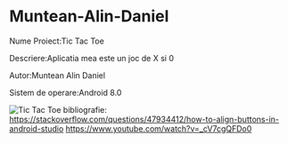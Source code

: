 # Muntean-Alin-Daniel
Nume Proiect:Tic Tac Toe

Descriere:Aplicatia mea este un joc de X si 0 

Autor:Muntean Alin Daniel

Sistem de operare:Android 8.0

![Tic Tac Toe](https://raw.githubusercontent.com/Alin998/mobile-2020/master/Muntean-Alin-Daniel/Muntean-Alin-Daniel/imagine/Screenshot_1580727045.png)
bibliografie:
https://stackoverflow.com/questions/47934412/how-to-align-buttons-in-android-studio
https://www.youtube.com/watch?v=_cV7cgQFDo0

